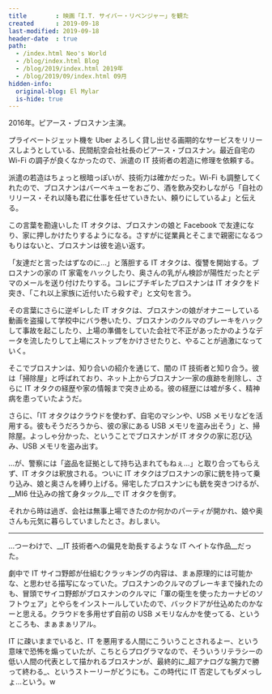 ```yaml
---
title        : 映画「I.T. サイバー・リベンジャー」を観た
created      : 2019-09-18
last-modified: 2019-09-18
header-date  : true
path:
  - /index.html Neo's World
  - /blog/index.html Blog
  - /blog/2019/index.html 2019年
  - /blog/2019/09/index.html 09月
hidden-info:
  original-blog: El Mylar
  is-hide: true
---
```


2016年。ピアース・ブロスナン主演。

プライベートジェット機を Uber よろしく貸し出せる画期的なサービスをリリースしようとしている、民間航空会社社長のピアース・ブロスナン。最近自宅の Wi-Fi の調子が良くなかったので、派遣の IT 技術者の若造に修理を依頼する。

派遣の若造はちょっと根暗っぽいが、技術力は確かだった。Wi-Fi も調整してくれたので、ブロスナンはバーベキューをおごり、酒を飲み交わしながら「自社のリリース・それ以降も君に仕事を任せていきたい、頼りにしているよ」と伝える。

この言葉を勘違いした IT オタクは、ブロスナンの娘と Facebook で友達になり、家に押しかけたりするようになる。さすがに従業員とそこまで親密になるつもりはないと、ブロスナンは彼を追い返す。

「友達だと言ったはずなのに…」と落胆する IT オタクは、復讐を開始する。ブロスナンの家の IT 家電をハックしたり、奥さんの乳がん検診が陽性だったとデマのメールを送り付けたりする。コレにブチギレたブロスナンは IT オタクをド突き、「これ以上家族に近付いたら殺すぞ」と文句を言う。

その言葉にさらに逆ギレした IT オタクは、ブロスナンの娘がオナニーしている動画を盗撮して学校中にバラ巻いたり、ブロスナンのクルマのブレーキをハックして事故を起こしたり、上場の準備をしていた会社で不正があったかのようなデータを流したりして上場にストップをかけさせたりと、やることが過激になっていく。

そこでブロスナンは、知り合いの紹介を通じて、闇の IT 技術者と知り合う。彼は「掃除屋」と呼ばれており、ネット上からブロスナン一家の痕跡を削除し、さらに IT オタクの経歴や家の情報まで突き止める。彼の経歴には嘘が多く、精神病を患っていたようだ。

さらに、「IT オタクはクラウドを使わず、自宅のマシンや、USB メモリなどを活用する。彼もそうだろうから、彼の家にある USB メモリを盗み出そう」と、掃除屋。よっしゃ分かった、ということでブロスナンが IT オタクの家に忍び込み、USB メモリを盗み出す。

…が、警察には「盗品を証拠として持ち込まれてもねぇ…」と取り合ってもらえず、IT オタクは釈放される。ついに IT オタクはブロスナンの家に銃を持って乗り込み、娘と奥さんを縛り上げる。帰宅したブロスナンにも銃を突きつけるが、__MI6 仕込みの捨て身タックル__で IT オタクを倒す。

それから時は過ぎ、会社は無事上場できたのか何かのパーティが開かれ、娘や奥さんも元気に暮らしていましたとさ。おしまい。

---

…つーわけで、__IT 技術者への偏見を助長するような IT ヘイトな作品__だった。

劇中で IT サイコ野郎が仕組むクラッキングの内容は、まぁ原理的には可能かな、と思わせる描写になっていた。ブロスナンのクルマのブレーキまで操れたのも、冒頭でサイコ野郎がブロスナンのクルマに「軍の衛生を使ったカーナビのソフトウェア」とやらをインストールしていたので、バックドアが仕込めたのかなーと思える。クラウドを多用せず自前の USB メモリなんかを使ってる、というところも、まぁまぁリアル。

IT に疎いままでいると、IT を悪用する人間にこういうことされるよー、という意味で恐怖を煽っていたが、こちとらプログラマなので、そういうリテラシーの低い人間の代表として描かれるブロスナンが、最終的に_超アナログな腕力で勝って終わる_、というストーリーがどうにも。この時代に IT 否定してもダメっしょ…という。w

